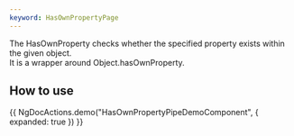 ```yaml
---
keyword: HasOwnPropertyPage
---
```


The HasOwnProperty checks whether the specified property exists within the given object.  
It is a wrapper around Object.hasOwnProperty.

## How to use

{{ NgDocActions.demo("HasOwnPropertyPipeDemoComponent", { expanded: true }) }}
